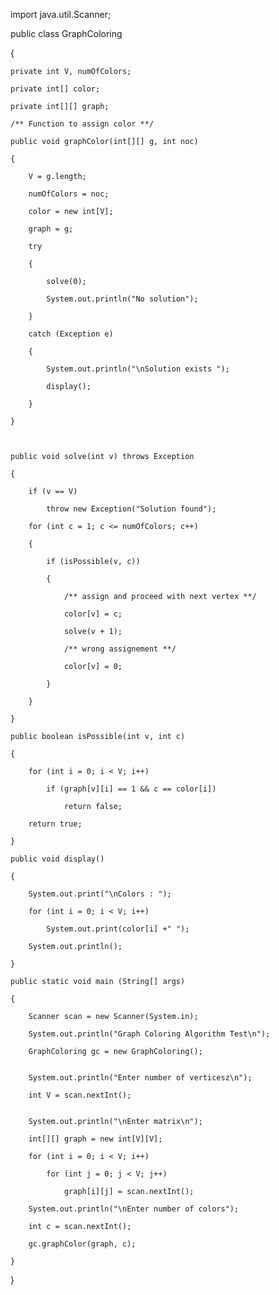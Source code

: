import java.util.Scanner;
 

public class GraphColoring

{    
    
    private int V, numOfColors;
    
    private int[] color; 
    
    private int[][] graph;
 
    /** Function to assign color **/
    
    public void graphColor(int[][] g, int noc)
    
    {
        
        V = g.length;
        
        numOfColors = noc;
        
        color = new int[V];
        
        graph = g;
 
        try
        
        {
            
            solve(0);
            
            System.out.println("No solution");
        
        }
        
        catch (Exception e)
        
        {
            
            System.out.println("\nSolution exists ");
            
            display();
        
        }
    
    }
    
  
    
    public void solve(int v) throws Exception
    
    {
       
        if (v == V)
            
            throw new Exception("Solution found");
    
        for (int c = 1; c <= numOfColors; c++)
        
        {
            
            if (isPossible(v, c))
            
            {
                
                /** assign and proceed with next vertex **/
                
                color[v] = c;
                
                solve(v + 1);
                
                /** wrong assignement **/
                
                color[v] = 0;
            
            }
        
        }    
    
    }
 
    public boolean isPossible(int v, int c)
    
    {
        
        for (int i = 0; i < V; i++)
            
            if (graph[v][i] == 1 && c == color[i])
                
                return false;
        
        return true;
    
    }
   
    public void display()
    
    {
        
        System.out.print("\nColors : ");
        
        for (int i = 0; i < V; i++)
            
            System.out.print(color[i] +" ");
        
        System.out.println();
    
    }    
  
    public static void main (String[] args) 
    
    {
        
        Scanner scan = new Scanner(System.in);
        
        System.out.println("Graph Coloring Algorithm Test\n");
     
        GraphColoring gc = new GraphColoring();
 
   
        System.out.println("Enter number of verticesz\n");
        
        int V = scan.nextInt();
 
      
        System.out.println("\nEnter matrix\n");
        
        int[][] graph = new int[V][V];
        
        for (int i = 0; i < V; i++)
            
            for (int j = 0; j < V; j++)
                
                graph[i][j] = scan.nextInt();
 
        System.out.println("\nEnter number of colors");
        
        int c = scan.nextInt();
 
        gc.graphColor(graph, c);
 
    }

}
